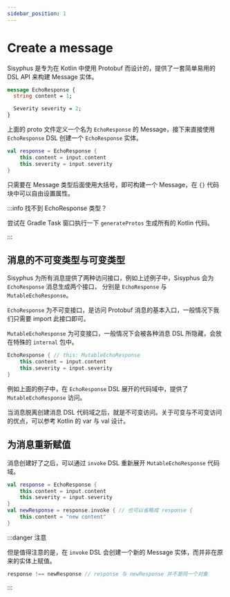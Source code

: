 ```yaml
---
sidebar_position: 1
---
```


# Create a message

Sisyphus 是专为在 Kotlin 中使用 Protobuf 而设计的，提供了一套简单易用的 DSL API 来构建 Message 实体。

```protobuf
message EchoResponse {
  string content = 1;

  Severity severity = 2;
}
```

上面的 proto 文件定义一个名为 `EchoResponse` 的 Message，接下来直接使用 `EchoResponse` DSL 创建一个 `EchoResponse` 实体。

```kotlin
val response = EchoResponse {
    this.content = input.content
    this.severity = input.severity
}
```

只需要在 Message 类型后面使用大括号，即可构建一个 Message，在 `{}` 代码块中可以自由设置属性。

:::info 找不到 EchoResponse 类型？

尝试在 Gradle Task 窗口执行一下 `generateProtos` 生成所有的 Kotlin 代码。

:::


## 消息的不可变类型与可变类型

Sisyphus 为所有消息提供了两种访问接口，例如上述例子中，Sisyphus 会为 `EchoResponse` 消息生成两个接口，
分别是 `EchoResponse` 与 `MutableEchoResponse`。

`EchoResponse` 为不可变接口，是访问 Protobuf 消息的基本入口，一般情况下我们只需要 import 此接口即可。

`MutableEchoResponse` 为可变接口，一般情况下会被各种消息 DSL 所隐藏，会放在特殊的 `internal` 包中。

```kotlin
EchoResponse { // this: MutableEchoResponse
    this.content = input.content
    this.severity = input.severity
}
```

例如上面的例子中，在 `EchoResponse` DSL 展开的代码域中，提供了 `MutableEchoResponse` 访问。

当消息脱离创建消息 DSL 代码域之后，就是不可变访问。关于可变与不可变访问的优点，可以参考 Kotlin 的 var 与 val 设计。

## 为消息重新赋值

消息创建好了之后，可以通过 `invoke` DSL 重新展开 `MutableEchoResponse` 代码域。

```kotlin
val response = EchoResponse {
    this.content = input.content
    this.severity = input.severity
}
val newResponse = response.invoke { // 也可以省略成 response {
    this.content = "new content"
}
```

:::danger 注意

但是值得注意的是，在 `invoke` DSL 会创建一个新的 Message 实体，而并非在原来的实体上赋值。

```kotlin
response !== newResponse // response 与 newResponse 并不是同一个对象
```

:::